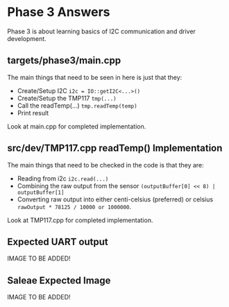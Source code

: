 # Phase 3 Answers
Phase 3 is about learning basics of I2C communication and driver development.

## targets/phase3/main.cpp
The main things that need to be seen in here is just that they:
- Create/Setup I2C `i2c = IO::getI2C<...>()`
- Create/Setup the TMP117 `tmp(...)`
- Call the readTemp(...) `tmp.readTemp(temp)`
- Print result

Look at main.cpp for completed implementation.

## src/dev/TMP117.cpp readTemp() Implementation
The main things that need to be checked in the code is that they are:
- Reading from i2c `i2c.read(...)`
- Combining the raw output from the sensor `(outputBuffer[0] << 8) | outputBuffer[1]`
- Converting raw output into either centi-celsius (preferred) or celsius `rawOutput * 78125 / 10000 or 1000000`.

Look at TMP117.cpp for completed implementation.

## Expected UART output
IMAGE TO BE ADDED!

## Saleae Expected Image
IMAGE TO BE ADDED!